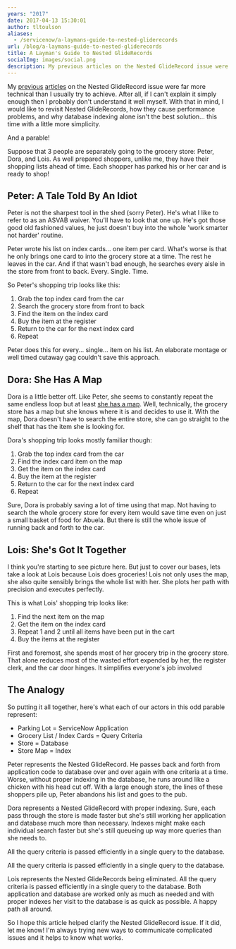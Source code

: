 ```yaml
---
years: "2017"
date: 2017-04-13 15:30:01
author: tltoulson
aliases:
  - /servicenow/a-laymans-guide-to-nested-gliderecords
url: /blog/a-laymans-guide-to-nested-gliderecords
title: A Layman's Guide to Nested GlideRecords
socialImg: images/social.png
description: My previous articles on the Nested GlideRecord issue were far more technical than I usually try to achieve. With that in mind, I would like to revisit Nested GlideRecords, how they cause performance problems, and why database indexing alone isn't the best solution... this time with a little more simplicity.
---
```


My [previous][1] [articles][2] on the Nested GlideRecord issue were far more technical than I usually try to achieve. After all, if I can't explain it simply enough then I probably don't understand it well myself. With that in mind, I would like to revisit Nested GlideRecords, how they cause performance problems, and why database indexing alone isn't the best solution... this time with a little more simplicity.

And a parable!

Suppose that 3 people are separately going to the grocery store: Peter, Dora, and Lois. As well prepared shoppers, unlike me, they have their shopping lists ahead of time. Each shopper has parked his or her car and is ready to shop!

## Peter: A Tale Told By An Idiot

Peter is not the sharpest tool in the shed (sorry Peter). He's what I like to refer to as an ASVAB waiver. You'll have to look that one up. He's got those good old fashioned values, he just doesn't buy into the whole 'work smarter not harder' routine.

Peter wrote his list on index cards... one item per card. What's worse is that he only brings one card to into the grocery store at a time. The rest he leaves in the car. And if that wasn't bad enough, he searches every aisle in the store from front to back. Every. Single. Time.

So Peter's shopping trip looks like this:

1. Grab the top index card from the car
2. Search the grocery store from front to back
3. Find the item on the index card
4. Buy the item at the register
5. Return to the car for the next index card
6. Repeat

Peter does this for every... single... item on his list. An elaborate montage or well timed cutaway gag couldn't save this approach.

## Dora: She Has A Map

Dora is a little better off. Like Peter, she seems to constantly repeat the same endless loop but at least [she has a map][3]. Well, technically, the grocery store has a map but she knows where it is and decides to use it. With the map, Dora doesn't have to search the entire store, she can go straight to the shelf that has the item she is looking for.

Dora's shopping trip looks mostly familiar though:

1. Grab the top index card from the car
2. Find the index card item on the map
3. Get the item on the index card
4. Buy the item at the register
5. Return to the car for the next index card
6. Repeat

Sure, Dora is probably saving a lot of time using that map. Not having to search the whole grocery store for every item would save time even on just a small basket of food for Abuela. But there is still the whole issue of running back and forth to the car.

## Lois: She's Got It Together

I think you're starting to see picture here. But just to cover our bases, lets take a look at Lois because Lois does groceries! Lois not only uses the map, she also quite sensibly brings the whole list with her. She plots her path with precision and executes perfectly.

This is what Lois' shopping trip looks like:

1. Find the next item on the map
2. Get the item on the index card
3. Repeat 1 and 2 until all items have been put in the cart
4. Buy the items at the register

First and foremost, she spends most of her grocery trip in the grocery store. That alone reduces most of the wasted effort expended by her, the register clerk, and the car door hinges. It simplifies everyone's job involved

## The Analogy

So putting it all together, here's what each of our actors in this odd parable represent:

* Parking Lot = ServiceNow Application
* Grocery List / Index Cards = Query Criteria
* Store = Database
* Store Map = Index

Peter represents the Nested GlideRecord. He passes back and forth from application code to database over and over again with one criteria at a time. Worse, without proper indexing in the database, he runs around like a chicken with his head cut off. With a large enough store, the lines of these shoppers pile up, Peter abandons his list and goes to the pub.

Dora represents a Nested GlideRecord with proper indexing. Sure, each pass through the store is made faster but she's still working her application and database much more than necessary. Indexes might make each individual search faster but she's still queueing up way more queries than she needs to.

All the query criteria is passed efficiently in a single query to the database.

<aside class="ccPullQuote right w-50">
  <p>All the query criteria is passed efficiently in a single query to the database.</p>
</aside>

Lois represents the Nested GlideRecords being eliminated. All the query criteria is passed efficiently in a single query to the database. Both application and database are worked only as much as needed and with proper indexes her visit to the database is as quick as possible. A happy path all around.

So I hope this article helped clarify the Nested GlideRecord issue. If it did, let me know! I'm always trying new ways to communicate complicated issues and it helps to know what works.

[1]: /blog/nested-gliderecords-are-killing-your-app-performance
[2]: /blog/3-strategies-to-fix-nested-gliderecords
[3]: https://youtu.be/5DUgiMjuu7w?t=51s
